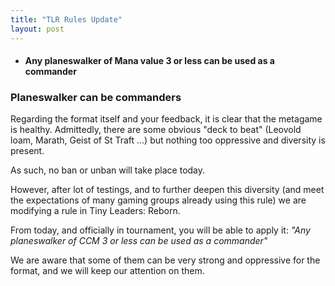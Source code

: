 ```yaml
---
title: "TLR Rules Update"
layout: post
---
```


<h4>
<ul>
    <li> Any planeswalker of Mana value 3 or less can be used as a commander </li>
</ul>
</h4>




### Planeswalker can be commanders

Regarding the format itself and your feedback, it is clear that the metagame is healthy. Admittedly, there are some obvious "deck to beat" (Leovold loam, Marath, Geist of St Traft ...) but nothing too oppressive and diversity is present.

As such, no ban or unban will take place today.

However, after lot of testings, and to further deepen this diversity (and meet the expectations of many gaming groups already using this rule) we are modifying a rule in Tiny Leaders: Reborn.

From today, and officially in tournament, you will be able to apply it:
_"Any planeswalker of CCM 3 or less can be used as a commander"_

We are aware that some of them can be very strong and oppressive for the format, and we will keep our attention on them. 
